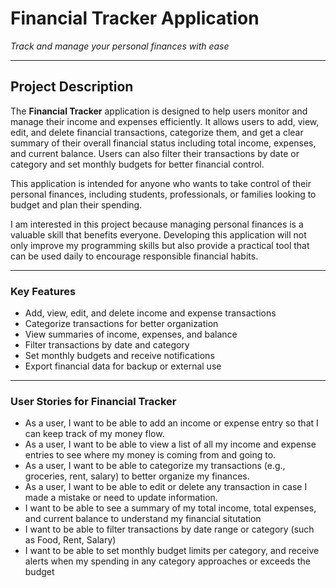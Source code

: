# Financial Tracker Application  
*Track and manage your personal finances with ease*

---

## Project Description

The **Financial Tracker** application is designed to help users monitor and manage their income and expenses efficiently. It allows users to add, view, edit, and delete financial transactions, categorize them, and get a clear summary of their overall financial status including total income, expenses, and current balance. Users can also filter their transactions by date or category and set monthly budgets for better financial control.

This application is intended for anyone who wants to take control of their personal finances, including students, professionals, or families looking to budget and plan their spending.  

I am interested in this project because managing personal finances is a valuable skill that benefits everyone. Developing this application will not only improve my programming skills but also provide a practical tool that can be used daily to encourage responsible financial habits.

---

### Key Features
- Add, view, edit, and delete income and expense transactions  
- Categorize transactions for better organization  
- View summaries of income, expenses, and balance  
- Filter transactions by date and category  
- Set monthly budgets and receive notifications  
- Export financial data for backup or external use  

---

### User Stories for Financial Tracker
- As a user, I want to be able to add an income or expense entry so that I can keep track of my money flow.
- As a user, I want to be able to view a list of all my income and expense entries to see where my money is coming from and going to.
- As a user, I want to be able to categorize my transactions (e.g., groceries, rent, salary) to better organize my finances.
- As a user, I want to be able to edit or delete any transaction in case I made a mistake or need to update information.
- I want to be able to see a summary of my total income, total expenses, and current balance to understand my financial situtation
- I want to be able to filter transactions by date range or category (such as Food, Rent, Salary) 
- I want to be able to set monthly budget limits per category, and receive alerts when my spending in any category approaches or exceeds the budget
